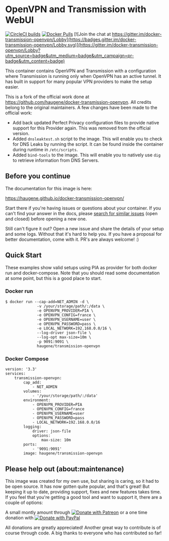 # OpenVPN and Transmission with WebUI

[![CircleCI builds](https://img.shields.io/circleci/build/github/haugene/docker-transmission-openvpn)](https://circleci.com/gh/haugene/docker-transmission-openvpn)
[![Docker Pulls](https://img.shields.io/docker/pulls/haugene/transmission-openvpn.svg)](https://hub.docker.com/r/haugene/transmission-openvpn/)
[![Join the chat at https://gitter.im/docker-transmission-openvpn/Lobby](https://badges.gitter.im/docker-transmission-openvpn/Lobby.svg)](https://gitter.im/docker-transmission-openvpn/Lobby?utm_source=badge&utm_medium=badge&utm_campaign=pr-badge&utm_content=badge)

This container contains OpenVPN and Transmission with a configuration
where Transmission is running only when OpenVPN has an active tunnel.
It has built in support for many popular VPN providers to make the setup easier. 

This is a fork of the official work done at https://github.com/haugene/docker-transmission-openvpn. 
All credits belong to the original maintainers.
A few changes have been made to the official work:

* Add back updated Perfect Privacy configuration files to provide native support for this Provider again. This was removed from the official version.
* Added `dnsleaktest.sh` script to the image. This will enable you to check for DNS Leaks by running the script. It can be found inside the container during runtime in `/etc/scripts`.
* Added `bind-tools` to the image. This will enable you to natively use `dig` to retrieve information from DNS Servers.

## Before you continue

The documentation for this image is here:

https://haugene.github.io/docker-transmission-openvpn/

Start there if you're having issues or questions about your container.
If you can't find your answer in the docs, please
[search for similar issues](https://github.com/haugene/docker-transmission-openvpn/issues?q=is%3Aissue+your+issue)
(open and closed) before opening a new one.

Still can't figure it out? Open a new issue and share the details of your setup and some logs.
Without that it's hard to help you. If you have a proposal for better documentation, come
with it. PR's are always welcome! :)

## Quick Start

These examples show valid setups using PIA as provider for both
docker run and docker-compose. Note that you should read some documentation
at some point, but this is a good place to start.

### Docker run

```
$ docker run --cap-add=NET_ADMIN -d \
              -v /your/storage/path/:/data \
              -e OPENVPN_PROVIDER=PIA \
              -e OPENVPN_CONFIG=france \
              -e OPENVPN_USERNAME=user \
              -e OPENVPN_PASSWORD=pass \
              -e LOCAL_NETWORK=192.168.0.0/16 \
              --log-driver json-file \
              --log-opt max-size=10m \
              -p 9091:9091 \
              haugene/transmission-openvpn
```

### Docker Compose
```
version: '3.3'
services:
    transmission-openvpn:
        cap_add:
            - NET_ADMIN
        volumes:
            - '/your/storage/path/:/data'
        environment:
            - OPENVPN_PROVIDER=PIA
            - OPENVPN_CONFIG=france
            - OPENVPN_USERNAME=user
            - OPENVPN_PASSWORD=pass
            - LOCAL_NETWORK=192.168.0.0/16
        logging:
            driver: json-file
            options:
                max-size: 10m
        ports:
            - '9091:9091'
        image: haugene/transmission-openvpn
```

## Please help out (about:maintenance)
This image was created for my own use, but sharing is caring, so it had to be open source.
It has now gotten quite popular, and that's great! But keeping it up to date, providing support, fixes
and new features takes time. If you feel that you're getting a good tool and want to support it, there are a couple of options:

A small montly amount through [![Donate with Patreon](images/patreon.png)](https://www.patreon.com/haugene) or
a one time donation with [![Donate with PayPal](https://img.shields.io/badge/Donate-PayPal-green.svg)](https://www.paypal.com/cgi-bin/webscr?cmd=_s-xclick&hosted_button_id=73XHRSK65KQYC)

All donations are greatly appreciated! Another great way to contribute is of course through code.
A big thanks to everyone who has contributed so far!

